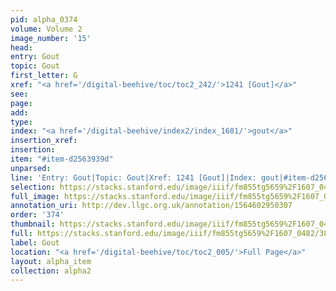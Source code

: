 ```yaml
---
pid: alpha_0374
volume: Volume 2
image_number: '15'
head: 
entry: Gout
topic: Gout
first_letter: G
xref: "<a href='/digital-beehive/toc/toc2_242/'>1241 [Gout]</a>"
see: 
page: 
add: 
type: 
index: "<a href='/digital-beehive/index2/index_1681/'>gout</a>"
insertion_xref: 
insertion: 
item: "#item-d2563939d"
unparsed: 
line: 'Entry: Gout|Topic: Gout|Xref: 1241 [Gout]|Index: gout|#item-d2563939d'
selection: https://stacks.stanford.edu/image/iiif/fm855tg5659%2F1607_0482/388,2913,3001,271/full/0/default.jpg
full_image: https://stacks.stanford.edu/image/iiif/fm855tg5659%2F1607_0482/full/full/0/default.jpg
annotation_uri: http://dev.llgc.org.uk/annotation/1564602950307
order: '374'
thumbnail: https://stacks.stanford.edu/image/iiif/fm855tg5659%2F1607_0482/388,2913,600,180/250,/0/default.jpg
full: https://stacks.stanford.edu/image/iiif/fm855tg5659%2F1607_0482/388,2913,3001,271/full/0/default.jpg
label: Gout
location: "<a href='/digital-beehive/toc/toc2_005/'>Full Page</a>"
layout: alpha_item
collection: alpha2
---
```

